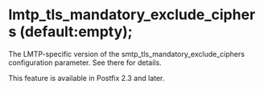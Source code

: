 # lmtp_tls_mandatory_exclude_ciphers (default:empty); 

 The LMTP-specific version of the smtp_tls_mandatory_exclude_ciphers
configuration parameter.  See there for details. 

 This feature is available in Postfix 2.3 and later. 



